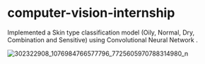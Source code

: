 # computer-vision-internship
Implemented a Skin type classification model
(Oily, Normal, Dry, Combination and Sensitive)
using Convolutional Neural Network .

![302322908_1076984766577796_7725605970788314980_n](https://user-images.githubusercontent.com/59377342/229313250-abd1cd5b-0d28-4757-8f12-e032d7871d9f.jpg)
